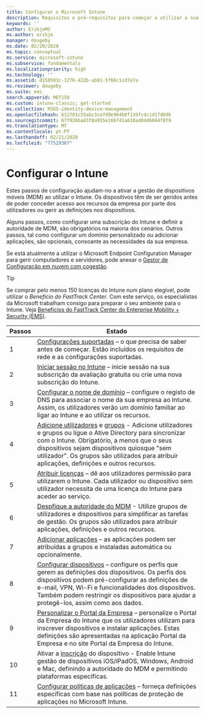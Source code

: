 ```yaml
---
title: Configurar o Microsoft Intune
description: Requisitos e pré-requisitos para começar a utilizar a sua subscrição do Intune
keywords: ''
author: ErikjeMS
ms.author: erikje
manager: dougeby
ms.date: 02/20/2020
ms.topic: conceptual
ms.service: microsoft-intune
ms.subservice: fundamentals
ms.localizationpriority: high
ms.technology: ''
ms.assetid: d158503c-1276-422b-ab81-5f66c1cd7e7a
ms.reviewer: dougeby
ms.suite: ems
search.appverid: MET150
ms.custom: intune-classic; get-started
ms.collection: M365-identity-device-management
ms.openlocfilehash: b12781c55abc3ce7d9e964b0f139fc4c1d1fd69b
ms.sourcegitcommit: 67f926ba83f8a955e16b741a610ad84d6044f8f9
ms.translationtype: MT
ms.contentlocale: pt-PT
ms.lasthandoff: 02/21/2020
ms.locfileid: "77529367"
---
```

# <a name="set-up-intune"></a>Configurar o Intune

Estes passos de configuração ajudam-no a ativar a gestão de dispositivos móveis (MDM) ao utilizar o Intune. Os dispositivos têm de ser geridos antes de poder conceder acesso aos recursos da empresa por parte dos utilizadores ou gerir as definições nos dispositivos.

Alguns passos, como configurar uma subscrição do Intune e definir a autoridade de MDM, são obrigatórios na maioria dos cenários. Outros passos, tal como configurar um domínio personalizado ou adicionar aplicações, são opcionais, consoante as necessidades da sua empresa.

Se está atualmente a utilizar o Microsoft Endpoint Configuration Manager para gerir computadores e servidores, pode anexar o [Gestor de Configuração em nuvem com cogestão](https://docs.microsoft.com/configmgr/comanage/overview).

>[!TIP]
>Se comprar pelo menos 150 licenças do Intune num plano elegível, pode utilizar o *Benefício do FastTrack Center*. Com este serviço, os especialistas da Microsoft trabalham consigo para preparar o seu ambiente para o Intune. Veja [Benefícios do FastTrack Center do Enterprise Mobility + Security (EMS)](https://docs.microsoft.com/enterprise-mobility-security/Solutions/enterprise-mobility-fasttrack-program).

| Passos | Estado  |
|---|---|
|   1   | [Configurações suportadas](supported-devices-browsers.md) – o que precisa de saber antes de começar. Estão incluídos os requisitos de rede e as configurações suportadas.|
|   2   |  [Iniciar sessão no Intune](account-sign-up.md) – inicie sessão na sua subscrição da avaliação gratuita ou crie uma nova subscrição do Intune. |
|   3   | [Configurar o nome de domínio](custom-domain-name-configure.md) – configure o registo de DNS para associar o nome da sua empresa ao Intune. Assim, os utilizadores verão um domínio familiar ao ligar ao Intune e ao utilizar os recursos. |
|   4   | [Adicione utilizadores](users-add.md) e [grupos](../groups-add.md) - Adicione utilizadores e grupos ou ligue o Ative Directory para sincronizar com o Intune. Obrigatório, a menos que o seus dispositivos sejam dispositivos quiosque "sem utilizador". Os grupos são utilizados para atribuir aplicações, definições e outros recursos.|
|   5   | [Atribuir licenças](../licenses-assign.md) – dê aos utilizadores permissão para utilizarem o Intune. Cada utilizador ou dispositivo sem utilizador necessita de uma licença do Intune para aceder ao serviço. |
|   6   | [Despfique a autoridade do MDM](../mdm-authority-set.md) - Utilize grupos de utilizadores e dispositivos para simplificar as tarefas de gestão. Os grupos são utilizados para atribuir aplicações, definições e outros recursos. |
|   7   | [Adicionar aplicações](../apps/apps-add.md) – as aplicações podem ser atribuídas a grupos e instaladas automática ou opcionalmente. |
|   8   | [Configurar dispositivos](../configuration/device-profiles.md) – configure os perfis que gerem as definições dos dispositivos. Os perfis dos dispositivos podem pré-configurar as definições de e-mail, VPN, Wi-Fi e funcionalidades dos dispositivos. Também podem restringir os dispositivos para ajudar a protegê-los, assim como aos dados. |
|   9   |  [Personalizar o Portal da Empresa](../apps/company-portal-app.md) – personalize o Portal da Empresa do Intune que os utilizadores utilizam para inscrever dispositivos e instalar aplicações. Estas definições são apresentadas na aplicação Portal da Empresa e no site Portal da Empresa do Intune.       |
|  10   | Ativar a [inscrição](mdm-authority-set.md) do dispositivo - Enable Intune gestão de dispositivos iOS/iPadOS, Windows, Android e Mac, definindo a autoridade do MDM e permitindo plataformas específicas. |
|  11   |  [Configurar políticas de aplicações](../apps/app-protection-policy.md) – forneça definições específicas com base nas políticas de proteção de aplicações no Microsoft Intune. |
